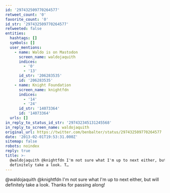 ```yaml
---
id: '297432509770264577'
retweet_count: '0'
favorite_count: '0'
id_str: '297432509770264577'
retweeted: false
entities:
  hashtags: []
  symbols: []
  user_mentions:
    - name: Waldo is on Mastodon
      screen_name: waldojaquith
      indices:
        - '0'
        - '13'
      id_str: '206283535'
      id: '206283535'
    - name: Knight Foundation
      screen_name: knightfdn
      indices:
        - '14'
        - '24'
      id_str: '14073364'
      id: '14073364'
  urls: []
in_reply_to_status_id_str: '297432345131245568'
in_reply_to_screen_name: waldojaquith
original_url: https://twitter.com/benbalter/status/297432509770264577
date: '2013-02-01T19:53:31.000Z'
sitemap: false
robots: noindex
reply: true
title: >-
  @waldojaquith @knightfdn I'm not sure what I'm up to next either, but will
  definitely take a look. T…
---
```


@waldojaquith @knightfdn I'm not sure what I'm up to next either, but will definitely take a look. Thanks for passing along!